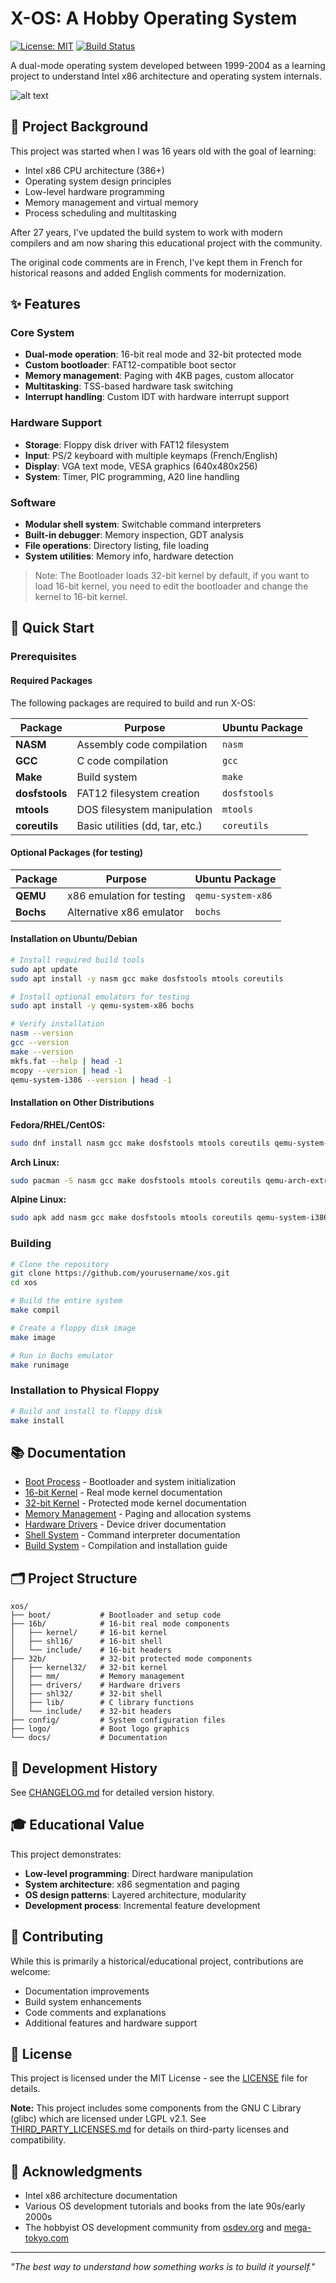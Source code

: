 # X-OS: A Hobby Operating System

[![License: MIT](https://img.shields.io/badge/License-MIT-yellow.svg)](https://opensource.org/licenses/MIT)
[![Build Status](https://img.shields.io/badge/build-passing-brightgreen.svg)]()

A dual-mode operating system developed between 1999-2004 as a learning project to understand Intel x86 architecture and operating system internals.

![alt text](screenshots/xos-qemu.gif)

## 🎯 Project Background

This project was started when I was 16 years old with the goal of learning:
- Intel x86 CPU architecture (386+)
- Operating system design principles  
- Low-level hardware programming
- Memory management and virtual memory
- Process scheduling and multitasking

After 27 years, I've updated the build system to work with modern compilers and am now sharing this educational project with the community.

The original code comments are in French, I've kept them in French for historical reasons and added English comments for modernization.

## ✨ Features

### Core System
- **Dual-mode operation**: 16-bit real mode and 32-bit protected mode
- **Custom bootloader**: FAT12-compatible boot sector
- **Memory management**: Paging with 4KB pages, custom allocator
- **Multitasking**: TSS-based hardware task switching
- **Interrupt handling**: Custom IDT with hardware interrupt support

### Hardware Support
- **Storage**: Floppy disk driver with FAT12 filesystem
- **Input**: PS/2 keyboard with multiple keymaps (French/English)
- **Display**: VGA text mode, VESA graphics (640x480x256)
- **System**: Timer, PIC programming, A20 line handling

### Software
- **Modular shell system**: Switchable command interpreters
- **Built-in debugger**: Memory inspection, GDT analysis
- **File operations**: Directory listing, file loading
- **System utilities**: Memory info, hardware detection


>Note: The Bootloader loads 32-bit kernel by default, if you want to load 16-bit kernel, you need to edit the bootloader and change the kernel to 16-bit kernel.

## 🚀 Quick Start

### Prerequisites

#### Required Packages
The following packages are required to build and run X-OS:

| Package | Purpose | Ubuntu Package |
|---------|---------|----------------|
| **NASM** | Assembly code compilation | `nasm` |
| **GCC** | C code compilation | `gcc` |
| **Make** | Build system | `make` |
| **dosfstools** | FAT12 filesystem creation | `dosfstools` |
| **mtools** | DOS filesystem manipulation | `mtools` |
| **coreutils** | Basic utilities (dd, tar, etc.) | `coreutils` |

#### Optional Packages (for testing)
| Package | Purpose | Ubuntu Package |
|---------|---------|----------------|
| **QEMU** | x86 emulation for testing | `qemu-system-x86` |
| **Bochs** | Alternative x86 emulator | `bochs` |

#### Installation on Ubuntu/Debian
```bash
# Install required build tools
sudo apt update
sudo apt install -y nasm gcc make dosfstools mtools coreutils

# Install optional emulators for testing
sudo apt install -y qemu-system-x86 bochs

# Verify installation
nasm --version
gcc --version
make --version
mkfs.fat --help | head -1
mcopy --version | head -1
qemu-system-i386 --version | head -1
```

#### Installation on Other Distributions

**Fedora/RHEL/CentOS:**
```bash
sudo dnf install nasm gcc make dosfstools mtools coreutils qemu-system-x86
```

**Arch Linux:**
```bash
sudo pacman -S nasm gcc make dosfstools mtools coreutils qemu-arch-extra
```

**Alpine Linux:**
```bash
sudo apk add nasm gcc make dosfstools mtools coreutils qemu-system-i386
```

### Building
```bash
# Clone the repository
git clone https://github.com/yourusername/xos.git
cd xos

# Build the entire system
make compil

# Create a floppy disk image
make image

# Run in Bochs emulator
make runimage
```

### Installation to Physical Floppy
```bash
# Build and install to floppy disk
make install
```

## 📚 Documentation

- [Boot Process](docs/BOOT.md) - Bootloader and system initialization
- [16-bit Kernel](docs/KERNEL16.md) - Real mode kernel documentation  
- [32-bit Kernel](docs/KERNEL32.md) - Protected mode kernel documentation
- [Memory Management](docs/MEMORY.md) - Paging and allocation systems
- [Hardware Drivers](docs/DRIVERS.md) - Device driver documentation
- [Shell System](docs/SHELL.md) - Command interpreter documentation
- [Build System](docs/BUILD.md) - Compilation and installation guide

## 🗂️ Project Structure

```
xos/
├── boot/           # Bootloader and setup code
├── 16b/            # 16-bit real mode components
│   ├── kernel/     # 16-bit kernel
│   ├── shl16/      # 16-bit shell
│   └── include/    # 16-bit headers
├── 32b/            # 32-bit protected mode components
│   ├── kernel32/   # 32-bit kernel
│   ├── mm/         # Memory management
│   ├── drivers/    # Hardware drivers
│   ├── shl32/      # 32-bit shell
│   ├── lib/        # C library functions
│   └── include/    # 32-bit headers
├── config/         # System configuration files
├── logo/           # Boot logo graphics
└── docs/           # Documentation
```

## 🔧 Development History
See [CHANGELOG.md](CHANGELOG.md) for detailed version history.

## 🎓 Educational Value

This project demonstrates:
- **Low-level programming**: Direct hardware manipulation
- **System architecture**: x86 segmentation and paging
- **OS design patterns**: Layered architecture, modularity
- **Development process**: Incremental feature development

## 🤝 Contributing

While this is primarily a historical/educational project, contributions are welcome:
- Documentation improvements
- Build system enhancements  
- Code comments and explanations
- Additional features and hardware support

## 📄 License

This project is licensed under the MIT License - see the [LICENSE](LICENSE) file for details.

**Note:** This project includes some components from the GNU C Library (glibc) which are licensed under LGPL v2.1. See [THIRD_PARTY_LICENSES.md](THIRD_PARTY_LICENSES.md) for details on third-party licenses and compatibility.


## 🙏 Acknowledgments

- Intel x86 architecture documentation
- Various OS development tutorials and books from the late 90s/early 2000s
- The hobbyist OS development community from [osdev.org](https://wiki.osdev.org/Expanded_Main_Page) and [mega-tokyo.com](https://web.archive.org/web/20020607183325/http://www.mega-tokyo.com/os/os-faq.html)

---

*"The best way to understand how something works is to build it yourself."*
